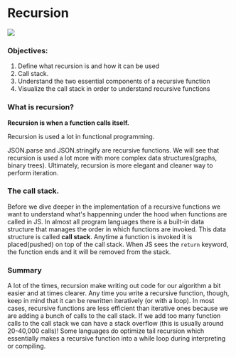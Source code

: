 # Recursion

![](https://miro.medium.com/max/669/1*Hgviugi5d0AZcFgy1-xVqQ.jpeg)

### Objectives:

1. Define what recursion is and how it can be used
2. Call stack.
2. Understand the two essential components of a recursive function 
3. Visualize the call stack in order to understand recursive functions

### What is recursion? 

**Recursion is when a function calls itself.**

Recursion is used a lot in functional programming. 

JSON.parse and JSON.stringify are recursive functions. We will see that recursion is used a lot more with more complex data structures(graphs, binary trees). Ultimately, recursion is more elegant and cleaner way to perform iteration.

### The call stack. 

Before we dive deeper in the implementation of a recursive functions we want to understand what's happenning under the hood when functions are called in JS.
In almost all program languages there is a built-in data structure that manages the order in which functions are invoked. This data structure is called **call stack**. Anytime a function is invoked it is placed(pushed) on top of the call stack. When JS sees the `return` keyword, the function ends and it will be removed from the stack. 





### Summary

 A lot of the times, recursion make writing out code for our algorithm a bit easier and at times clearer. Any time you write a recursive function, though, keep in mind that it can be rewritten iteratively (or with a loop). In most cases, recursive functions are less efficient than iterative ones because we are adding a bunch of calls to the call stack. If we add too many function calls to the call stack we can have a stack overflow (this is usually around 20-40,000 calls)! Some languages do optimize tail recursion which essentially makes a recursive function into a while loop during interpreting or compiling.